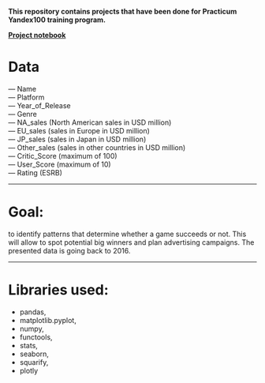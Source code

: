 **This repository contains projects that have been done for Practicum Yandex100 training program.**

**[Project notebook](https://ulfsky.github.io/games_and_platforms/games_and_platforms.html)**

# Data

— Name <br>
— Platform <br>
— Year_of_Release <br>
— Genre <br>
— NA_sales (North American sales in USD million) <br>
— EU_sales (sales in Europe in USD million)<br>
— JP_sales (sales in Japan in USD million) <br>
— Other_sales (sales in other countries in USD million) <br>
— Critic_Score (maximum of 100)<br>
— User_Score (maximum of 10)<br>
— Rating (ESRB)<br>

____

# Goal:
to identify patterns that determine whether a game succeeds or not. This will allow to spot potential big winners and plan advertising campaigns.
The presented data is going back to 2016.
____

# Libraries used:
- pandas, 
- matplotlib.pyplot, 
- numpy, 
- functools, 
- stats, 
- seaborn, 
- squarify, 
- plotly



